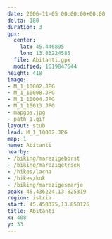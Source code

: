 ```yaml
---
date: 2006-11-05 00:00:00+00:00
delta: 180
duration: 3
gpx:
  center:
    lat: 45.446895
    lon: 13.83224585
  file: Abitanti.gpx
  modified: 1619847644
height: 418
image:
- M_1_10002.JPG
- M_1_10008.JPG
- M_1_10004.JPG
- M_1_10013.JPG
- mapgps.jpg
- path_1.gif
layout: stub
lead: M_1_10002.JPG
map: 1
name: Abitanti
nearby:
- /biking/marezigeborst
- /biking/marezigetrsek
- /hikes/lacna
- /hikes/kuk
- /biking/marezigesmarje
peak: 45.436224,13.825319
region: istria
start: 45.458375,13.850126
title: Abitanti
x: 408
y: 33
---
```

